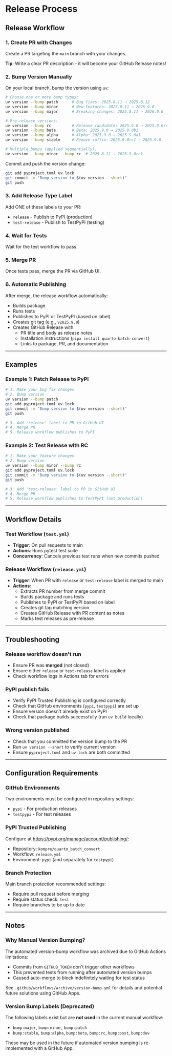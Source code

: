 # Release Process

## Release Workflow

### 1. Create PR with Changes
Create a PR targeting the `main` branch with your changes.

**Tip**: Write a clear PR description - it will become your GitHub Release notes!

### 2. Bump Version Manually
On your local branch, bump the version using `uv`:

```bash
# Choose one or more bump types:
uv version --bump patch      # Bug fixes: 2025.8.11 → 2025.8.12
uv version --bump minor      # New features: 2025.8.11 → 2025.9.0
uv version --bump major      # Breaking changes: 2025.8.11 → 2026.0.0

# Pre-release versions:
uv version --bump rc         # Release candidate: 2025.9.0 → 2025.9.0rc1
uv version --bump beta       # Beta: 2025.9.0 → 2025.9.0b1
uv version --bump alpha      # Alpha: 2025.9.0 → 2025.9.0a1
uv version --bump stable     # Remove suffix: 2025.9.0rc1 → 2025.9.0

# Multiple bumps (applied sequentially):
uv version --bump minor --bump rc  # 2025.8.11 → 2025.9.0rc1
```

Commit and push the version change:
```bash
git add pyproject.toml uv.lock
git commit -m "Bump version to $(uv version --short)"
git push
```

### 3. Add Release Type Label
Add ONE of these labels to your PR:
- `release` - Publish to PyPI (production)
- `test-release` - Publish to TestPyPI (testing)

### 4. Wait for Tests
Wait for the test workflow to pass.

### 5. Merge PR
Once tests pass, merge the PR via GitHub UI.

### 6. Automatic Publishing
After merge, the release workflow automatically:
- Builds package
- Runs tests
- Publishes to PyPI or TestPyPI (based on label)
- Creates git tag (e.g., `v2025.9.0`)
- Creates GitHub Release with:
  - PR title and body as release notes
  - Installation instructions (`pipx install quarto-batch-convert`)
  - Links to package, PR, and documentation

---

## Examples

### Example 1: Patch Release to PyPI

```bash
# 1. Make your bug fix changes
# 2. Bump version
uv version --bump patch
git add pyproject.toml uv.lock
git commit -m "Bump version to $(uv version --short)"
git push

# 3. Add 'release' label to PR in GitHub UI
# 4. Merge PR
# 5. Release workflow publishes to PyPI
```

### Example 2: Test Release with RC

```bash
# 1. Make your feature changes
# 2. Bump version
uv version --bump minor --bump rc
git add pyproject.toml uv.lock
git commit -m "Bump version to $(uv version --short)"
git push

# 3. Add 'test-release' label to PR in GitHub UI
# 4. Merge PR
# 5. Release workflow publishes to TestPyPI (not production)
```

---

## Workflow Details

### Test Workflow (`test.yml`)
- **Trigger**: On pull requests to main
- **Actions**: Runs pytest test suite
- **Concurrency**: Cancels previous test runs when new commits pushed

### Release Workflow (`release.yml`)
- **Trigger**: When PR with `release` or `test-release` label is merged to main
- **Actions**:
  - Extracts PR number from merge commit
  - Builds package and runs tests
  - Publishes to PyPI or TestPyPI based on label
  - Creates git tag matching version
  - Creates GitHub Release with PR content as notes
  - Marks test releases as pre-release

---

## Troubleshooting

### Release workflow doesn't run
- Ensure PR was **merged** (not closed)
- Ensure either `release` or `test-release` label is applied
- Check workflow logs in Actions tab for errors

### PyPI publish fails
- Verify PyPI Trusted Publishing is configured correctly
- Check that GitHub environments (`pypi`, `testpypi`) are set up
- Ensure version doesn't already exist on PyPI
- Check that package builds successfully (run `uv build` locally)

### Wrong version published
- Check that you committed the version bump to the PR
- Run `uv version --short` to verify current version
- Ensure `pyproject.toml` and `uv.lock` are both committed

---

## Configuration Requirements

### GitHub Environments
Two environments must be configured in repository settings:
- `pypi` - For production releases
- `testpypi` - For test releases

### PyPI Trusted Publishing
Configure at https://pypi.org/manage/account/publishing/:
- Repository: `kompre/quarto_batch_convert`
- Workflow: `release.yml`
- Environment: `pypi` (and separately for `testpypi`)

### Branch Protection
Main branch protection recommended settings:
- Require pull request before merging
- Require status check: `test`
- Require branches to be up to date

---

## Notes

### Why Manual Version Bumping?

The automated version-bump workflow was archived due to GitHub Actions limitations:
- Commits from `GITHUB_TOKEN` don't trigger other workflows
- This prevented tests from running after automated version bumps
- Caused auto-merge to block indefinitely waiting for test status

See `.github/workflows/archive/version-bump.yml` for details and potential future solutions using GitHub Apps.

### Version Bump Labels (Deprecated)

The following labels exist but are **not used** in the current manual workflow:
- `bump:major`, `bump:minor`, `bump:patch`
- `bump:stable`, `bump:alpha`, `bump:beta`, `bump:rc`, `bump:post`, `bump:dev`

These may be used in the future if automated version bumping is re-implemented with a GitHub App.
